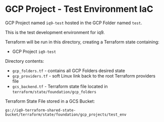 # GCP Project - Test Environment IaC

GCP Project named `iq9-test` hosted in the GCP Folder named `test`.

This is the test development environment for iq9.

Terraform will be run in this directory, creating a Terraform state containing:

* GCP Project `iq9-test`


Directory contents:

* `gcp_folders.tf` - contains all GCP Folders desired state
* `gcp_providers.tf` - soft Linux link back to the root Terraform providers file
* `gcs_backend.tf` - Terraform state file located in `terraform/state/foundation/gcp_folders`

Terraform State File stored in a GCS Bucket:

`gs://iq9-terraform-shared-state-bucket/terraform/state/foundation/gcp_projects/test_env`